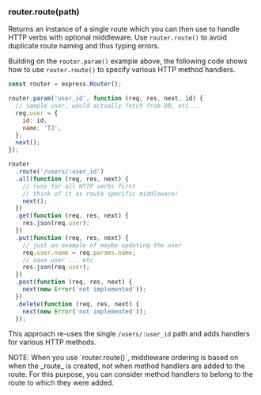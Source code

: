 <h3 id='router.route'>router.route(path)</h3>

Returns an instance of a single route which you can then use to handle HTTP verbs with optional middleware. Use `router.route()` to avoid duplicate route naming and thus typing errors.

Building on the `router.param()` example above, the following code shows how to use `router.route()` to specify various HTTP method handlers.

```js
const router = express.Router();

router.param('user_id', function (req, res, next, id) {
  // sample user, would actually fetch from DB, etc...
  req.user = {
    id: id,
    name: 'TJ',
  };
  next();
});

router
  .route('/users/:user_id')
  .all(function (req, res, next) {
    // runs for all HTTP verbs first
    // think of it as route specific middleware!
    next();
  })
  .get(function (req, res, next) {
    res.json(req.user);
  })
  .put(function (req, res, next) {
    // just an example of maybe updating the user
    req.user.name = req.params.name;
    // save user ... etc
    res.json(req.user);
  })
  .post(function (req, res, next) {
    next(new Error('not implemented'));
  })
  .delete(function (req, res, next) {
    next(new Error('not implemented'));
  });
```

This approach re-uses the single `/users/:user_id` path and adds handlers for various HTTP methods.

<div class="doc-box doc-info" markdown="1">
NOTE: When you use `router.route()`, middleware ordering is based on when the _route_ is created, not when method handlers are added to the route.  For this purpose, you can consider method handlers to belong to the route to which they were added.
</div>
